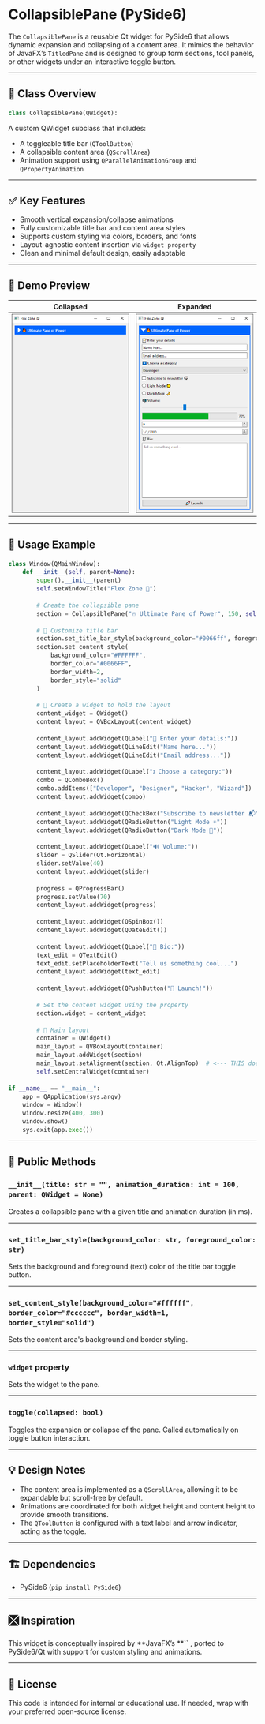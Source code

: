 # CollapsiblePane (PySide6)

The `CollapsiblePane` is a reusable Qt widget for PySide6 that allows dynamic expansion and collapsing of a content area. It mimics the behavior of JavaFX’s `TitledPane` and is designed to group form sections, tool panels, or other widgets under an interactive toggle button.

---

## 📆 Class Overview

```python
class CollapsiblePane(QWidget):
```

A custom QWidget subclass that includes:

- A toggleable title bar (`QToolButton`)
- A collapsible content area (`QScrollArea`)
- Animation support using `QParallelAnimationGroup` and `QPropertyAnimation`

---

## ✅ Key Features

- Smooth vertical expansion/collapse animations
- Fully customizable title bar and content area styles
- Supports custom styling via colors, borders, and fonts
- Layout-agnostic content insertion via `widget property`
- Clean and minimal default design, easily adaptable

---

## 📸 Demo Preview

| Collapsed | Expanded |
| --------- | -------- |
|      ![Collapsed View](screenshot/collapsed.PNG)     | ![Expanded View](screenshot/expanded.PNG) |

---

## 🧪 Usage Example

```python
class Window(QMainWindow):
    def __init__(self, parent=None):
        super().__init__(parent)
        self.setWindowTitle("Flex Zone 🧹")

        # Create the collapsible pane
        section = CollapsiblePane("🔥 Ultimate Pane of Power", 150, self)

        # 🎨 Customize title bar
        section.set_title_bar_style(background_color="#0066ff", foreground_color="#FFFFFF")
        section.set_content_style(
            background_color="#FFFFFF",
            border_color="#0066FF",
            border_width=2,
            border_style="solid"
        )

        # 💎 Create a widget to hold the layout
        content_widget = QWidget()
        content_layout = QVBoxLayout(content_widget)

        content_layout.addWidget(QLabel("📝 Enter your details:"))
        content_layout.addWidget(QLineEdit("Name here..."))
        content_layout.addWidget(QLineEdit("Email address..."))

        content_layout.addWidget(QLabel("🕽️ Choose a category:"))
        combo = QComboBox()
        combo.addItems(["Developer", "Designer", "Hacker", "Wizard"])
        content_layout.addWidget(combo)

        content_layout.addWidget(QCheckBox("Subscribe to newsletter 📬"))
        content_layout.addWidget(QRadioButton("Light Mode ☀️"))
        content_layout.addWidget(QRadioButton("Dark Mode 🌙"))

        content_layout.addWidget(QLabel("🔊 Volume:"))
        slider = QSlider(Qt.Horizontal)
        slider.setValue(40)
        content_layout.addWidget(slider)

        progress = QProgressBar()
        progress.setValue(70)
        content_layout.addWidget(progress)

        content_layout.addWidget(QSpinBox())
        content_layout.addWidget(QDateEdit())

        content_layout.addWidget(QLabel("🧾 Bio:"))
        text_edit = QTextEdit()
        text_edit.setPlaceholderText("Tell us something cool...")
        content_layout.addWidget(text_edit)

        content_layout.addWidget(QPushButton("🚀 Launch!"))

        # Set the content widget using the property
        section.widget = content_widget

        # 🌟 Main layout
        container = QWidget()
        main_layout = QVBoxLayout(container)
        main_layout.addWidget(section)
        main_layout.setAlignment(section, Qt.AlignTop)  # <--- THIS does the magic
        self.setCentralWidget(container)
        
if __name__ == "__main__":
    app = QApplication(sys.argv)
    window = Window()
    window.resize(400, 300)
    window.show()
    sys.exit(app.exec())
```

---

## 🔧 Public Methods

### `__init__(title: str = "", animation_duration: int = 100, parent: QWidget = None)`

Creates a collapsible pane with a given title and animation duration (in ms).

---

### `set_title_bar_style(background_color: str, foreground_color: str)`

Sets the background and foreground (text) color of the title bar toggle button.

---

### `set_content_style(background_color="#ffffff", border_color="#cccccc", border_width=1, border_style="solid")`

Sets the content area's background and border styling.

---

### `widget` property

Sets the widget to the pane.

---

### `toggle(collapsed: bool)`

Toggles the expansion or collapse of the pane. Called automatically on toggle button interaction.

---

## 💡 Design Notes

- The content area is implemented as a `QScrollArea`, allowing it to be expandable but scroll-free by default.
- Animations are coordinated for both widget height and content height to provide smooth transitions.
- The `QToolButton` is configured with a text label and arrow indicator, acting as the toggle.

---

## 🏗️ Dependencies

- PySide6 (`pip install PySide6`)

---

## 🮽 Inspiration

This widget is conceptually inspired by **JavaFX’s **`` , ported to PySide6/Qt with support for custom styling and animations.

---

## 📜 License

This code is intended for internal or educational use. If needed, wrap with your preferred open-source license.

